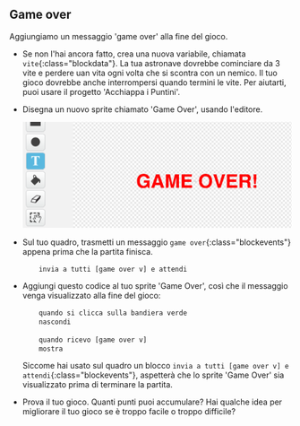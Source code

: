 ## Game over

Aggiungiamo un messaggio 'game over' alla fine del gioco.

+ Se non l'hai ancora fatto, crea una nuova variabile, chiamata `vite`{:class="blockdata"}. La tua astronave dovrebbe cominciare da 3 vite e perdere uan vita ogni volta che si scontra con un nemico. Il tuo gioco dovrebbe anche interrompersi quando termini le vite. Per aiutarti, puoi usare il progetto 'Acchiappa i Puntini'.

+ Disegna un nuovo sprite chiamato 'Game Over', usando l'editore.

	![screenshot](images/invaders-game-over.png)

+ Sul tuo quadro, trasmetti un messaggio `game over`{:class="blockevents"} appena prima che la partita finisca.

	```blocks
		invia a tutti [game over v] e attendi
	```

+ Aggiungi questo codice al tuo sprite 'Game Over', così che il messaggio venga visualizzato alla fine del gioco:

	```blocks
		quando si clicca sulla bandiera verde
		nascondi

		quando ricevo [game over v]
		mostra
	```

	Siccome hai usato sul quadro un blocco `invia a tutti [game over v] e attendi`{:class="blockevents"}, aspetterà che lo sprite 'Game Over' sia visualizzato prima di terminare la partita.

+ Prova il tuo gioco. Quanti punti puoi accumulare? Hai qualche idea per migliorare il tuo gioco se è troppo facile o troppo difficile?
